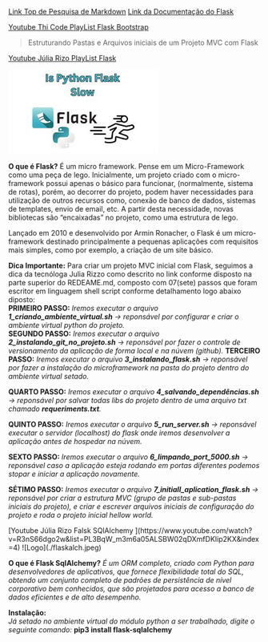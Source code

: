 [Link Top de Pesquisa de Markdown](https://www.markdownguide.org/basic-syntax/#headings)
[Link da Documentação do Flask](https://flask-ptbr.readthedocs.io/en/latest/)

[Youtube Thi Code PlayList Flask Bootstrap](https://www.youtube.com/watch?v=pzsBEuiZ2I4&list=PLR8JXremim5DU70e3x_rYhClgMTzTyv4m&index=1)

> Estruturando Pastas e Arquivos iniciais de um Projeto MVC com Flask

[Youtube Júlia Rizo PlayList Flask ](https://www.youtube.com/watch?v=0iHsyTkyoXo&list=PL3BqW_m3m6a05ALSBW02qDXmfDKIip2KX&index=3)

![Logo](./logoFlask.jpeg)


<p>
<b>O que é Flask?</b> É um micro framework. Pense em um Micro-Framework como uma peça de lego. Inicialmente, um projeto criado com o micro-framework possui apenas o básico para funcionar, (normalmente, sistema de rotas), porém, ao decorrer do projeto, podem haver necessidades para utilização de outros recursos como, conexão de banco de dados, sistemas de templates, envio de email, etc. A partir desta necessidade, novas bibliotecas são “encaixadas” no projeto, como uma estrutura de lego.
</p>

<p>
 Lançado em 2010 e desenvolvido por Armin Ronacher, o Flask é um micro-framework destinado principalmente a pequenas aplicações com requisitos mais simples, como por exemplo, a criação de um site básico.
 </p>

 <p>
 <b>Dica Importante:</b>
 Para criar um projeto MVC inicial com Flask, seguimos a dica da tecnóloga Julia Rizzo como descrito no link conforme disposto na parte superior do REDEAME.md, composto com 07(sete) passos que foram escritor em linguagem shell script conforme detalhamento logo abaixo diposto:
 <br>
  <b>PRIMEIRO PASSO:</b>
  <i>
    Iremos executar o arquivo <strong>1_criando_ambiente_virtual.sh</strong> -> reponsável por configurar e criar o ambiente virtual python do projeto.
  </i>
  <br>
  <b>SEGUNDO PASSO:</b>
  <i>
    Iremos executar o arquivo <strong>2_instalando_git_no_projeto.sh</strong> -> reponsável por fazer o controle de versionamento da aplicação de forma local e na núvem (github).
  </i>
 <b>TERCEIRO PASSO:</b>
  <i>
    Iremos executar o arquivo <strong>3_instalando_flask.sh</strong> -> reponsável por fazer a instalação do microframework na pasta do projeto dentro do ambiente virtual setado.
  </i>

  <b>QUARTO PASSO:</b>
  <i>
    Iremos executar o arquivo <strong>4_salvando_dependências.sh</strong> -> reponsável por salvar todas libs do projeto dentro de uma arquivo txt chamado <strong>requeriments.txt</strong>.
  </i>

  <b>QUINTO PASSO:</b>
  <i>
    Iremos executar o arquivo <strong>5_run_server.sh</strong> -> reponsável executar o servidor  (localhost) do flask onde iremos desenvolver a aplicação antes de hospedar na núvem.  </i>


  <b>SEXTO PASSO:</b>
  <i>
    Iremos executar o arquivo <strong>6_limpando_port_5000.sh</strong> -> reponsável caso a aplicação esteja rodando em portas diferentes podemos stopar e iniciar a aplicação novamente.  </i>
 
  <b>SÉTIMO PASSO:</b>
  <i>
    Iremos executar o arquivo <strong>7_initiall_aplication_flask.sh</strong> -> reponsável por criar a estrutura MVC (grupo de pastas e sub-pastas iniciais do projeto), e criar e escrever arquivos iniciais de configuração do projeto e roda o projeto inicial hellow world.  </i>   

 </p>
[Youtube Júlia Rizo Falsk SQlAlchemy ](https://www.youtube.com/watch?v=R3nS66dgo2w&list=PL3BqW_m3m6a05ALSBW02qDXmfDKIip2KX&index=4)
 ![Logo](./flaskalch.jpeg)
 <p>
 <strong>O que é Flask SqlAlchemy?</strong><i> É um ORM completo, criado com Python para desenvolvedores de aplicativos, que fornece flexibilidade total do SQL, obtendo um conjunto completo de padrões de persistência de nível corporativo bem conhecidos, que são projetados para acesso a banco de dados eficientes e de alto desempenho.</i>
 </p>

 <p><strong>Instalação:</strong>
 </br>
 <i>Já setado no ambiente virtual do módulo python a ser trabalhado, digite o seguinte comando:</i> <strong>pip3 install flask-sqlalchemy</strong>
 
 </p>